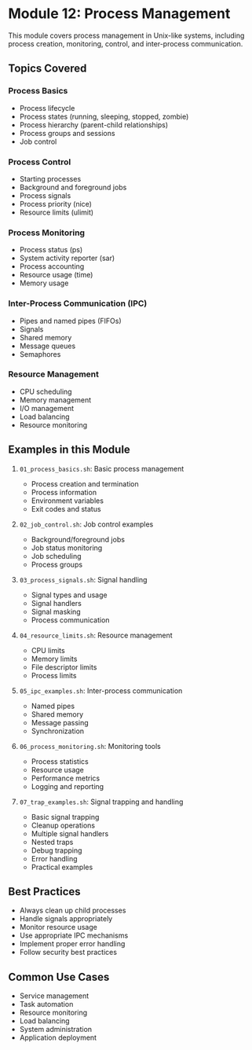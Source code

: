 # Module 12: Process Management

This module covers process management in Unix-like systems, including process creation, monitoring, control, and inter-process communication.

## Topics Covered

### Process Basics
- Process lifecycle
- Process states (running, sleeping, stopped, zombie)
- Process hierarchy (parent-child relationships)
- Process groups and sessions
- Job control

### Process Control
- Starting processes
- Background and foreground jobs
- Process signals
- Process priority (nice)
- Resource limits (ulimit)

### Process Monitoring
- Process status (ps)
- System activity reporter (sar)
- Process accounting
- Resource usage (time)
- Memory usage

### Inter-Process Communication (IPC)
- Pipes and named pipes (FIFOs)
- Signals
- Shared memory
- Message queues
- Semaphores

### Resource Management
- CPU scheduling
- Memory management
- I/O management
- Load balancing
- Resource monitoring

## Examples in this Module

1. `01_process_basics.sh`: Basic process management
   - Process creation and termination
   - Process information
   - Environment variables
   - Exit codes and status

2. `02_job_control.sh`: Job control examples
   - Background/foreground jobs
   - Job status monitoring
   - Job scheduling
   - Process groups

3. `03_process_signals.sh`: Signal handling
   - Signal types and usage
   - Signal handlers
   - Signal masking
   - Process communication

4. `04_resource_limits.sh`: Resource management
   - CPU limits
   - Memory limits
   - File descriptor limits
   - Process limits

5. `05_ipc_examples.sh`: Inter-process communication
   - Named pipes
   - Shared memory
   - Message passing
   - Synchronization

6. `06_process_monitoring.sh`: Monitoring tools
   - Process statistics
   - Resource usage
   - Performance metrics
   - Logging and reporting

7. `07_trap_examples.sh`: Signal trapping and handling
   - Basic signal trapping
   - Cleanup operations
   - Multiple signal handlers
   - Nested traps
   - Debug trapping
   - Error handling
   - Practical examples

## Best Practices
- Always clean up child processes
- Handle signals appropriately
- Monitor resource usage
- Use appropriate IPC mechanisms
- Implement proper error handling
- Follow security best practices

## Common Use Cases
- Service management
- Task automation
- Resource monitoring
- Load balancing
- System administration
- Application deployment
